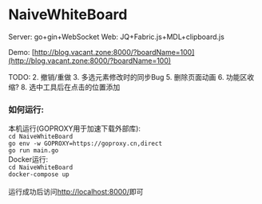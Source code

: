 # NaiveWhiteBoard

Server: go+gin+WebSocket
Web: JQ+Fabric.js+MDL+clipboard.js

Demo: [http://blog.vacant.zone:8000/?boardName=100](http://blog.vacant.zone:8000/?boardName=100)

TODO:
2. 撤销/重做
3. 多选元素修改时的同步Bug
5. 删除页面动画
6. 功能区收缩?
8. 选中工具后在点击的位置添加

### **如何运行:**
本机运行(GOPROXY用于加速下载外部库):<br>
`cd NaiveWhiteBoard`<br>
`go env -w GOPROXY=https://goproxy.cn,direct`<br>
`go run main.go`<br>
Docker运行:<br>
`cd NaiveWhiteBoard`<br>
`docker-compose up`<br><br>
运行成功后访问[http://localhost:8000/](http://localhost:8000/)即可

